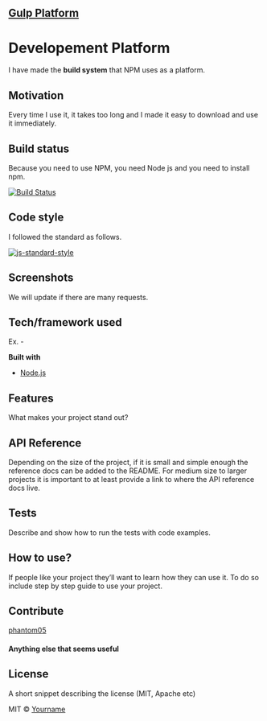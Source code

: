 

## [Gulp Platform][0]
[0]:https://github.com/Phantom05/dev-plat/tree/master/gulp

# Developement Platform
I have made the **build system** that NPM uses as a platform.

## Motivation
Every time I use it, it takes too long and I made it easy to download and use it immediately.

## Build status
Because you need to use NPM, you need Node js and you need to install npm.

[![Build Status](https://travis-ci.org/akashnimare/foco.svg?branch=master)](https://nodejs.org/)

## Code style
I followed the standard as follows.

[![js-standard-style](https://img.shields.io/badge/code%20style-standard-brightgreen.svg?style=flat)](https://github.com/Phantom05/dev-plat/blob/master/gulp/gulpfile.js)
 
## Screenshots
We will update if there are many requests.

## Tech/framework used
Ex. -

<b>Built with</b>
- [Node.js](https://nodejs.org/)

## Features
What makes your project stand out?

## API Reference

Depending on the size of the project, if it is small and simple enough the reference docs can be added to the README. For medium size to larger projects it is important to at least provide a link to where the API reference docs live.

## Tests
Describe and show how to run the tests with code examples.

## How to use?
If people like your project they’ll want to learn how they can use it. To do so include step by step guide to use your project.

## Contribute

[phantom05](https://github.com/Phantom05)

#### Anything else that seems useful

## License
A short snippet describing the license (MIT, Apache etc)

MIT © [Yourname]()

